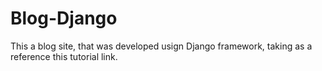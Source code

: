 # Blog-Django
This a blog site, that was developed usign Django framework, taking as a reference this tutorial link.
